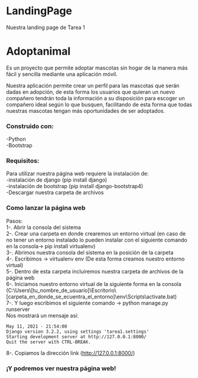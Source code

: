 # LandingPage
Nuestra landing page de Tarea 1
<h1> Adoptanimal </h1>
Es un proyecto que permite
adoptar mascotas sin hogar de la manera más
fácil y sencilla mediante una aplicación móvil.

Nuestra aplicación permite crear un perfil para las
mascotas que serán dadas en adopción, de esta
forma los usuarios que quieran un nuevo
compañero tendrán toda la información a su
disposición para escoger un compañero ideal
según lo que busquen, facilitando de esta forma
que todas nuestras mascotas tengan más
oportunidades de ser adoptados. 

<h3> Construido con: </h3>
-Python <br />
-Bootstrap

<h3> Requisitos: </h3>
Para utilizar nuestra página web requiere la instalación de:<br />
-instalación de django (pip install django)<br />
-instalación de bootstrap (pip install django-bootstrap4)<br />
-Descargar nuestra carpeta de archivos<br />

<h3> Como lanzar la página web </h3>
Pasos:<br />
1-. Abrir la consola del sistema<br />
2-. Crear una carpeta en donde crearemos un entorno virtual (en caso de no tener un entorno instalado lo pueden instalar con el siguiente comando en la consola-> pip install virtualenv)<br />
3-. Abrimos nuestra consola del sistema en la posición de la carpeta<br />
4-. Escribimos -> virtualenv env (De esta forma creamos nuestro entorno virtual)<br />
5-. Dentro de esta carpeta incluiremos nuestra carpeta de archivos de la página web<br />
6-. Iniciamos nuestro entorno virtual de la siguiente forma en la consola (C:\Users\[tu_nombre_de_usuario]\Escritorio\[carpeta_en_donde_se_ecuentra_el_entorno]\env\Scripts\activate.bat)<br />
7-. Y luego escribimos el siguiente comando -> python manage.py runserver<br />
Nos mostrará un mensaje así:<br />

```System check identified no issues (0 silenced).
May 11, 2021 - 21:54:00
Django version 3.2.2, using settings 'tarea1.settings'
Starting development server at http://127.0.0.1:8000/
Quit the server with CTRL-BREAK.

```
8-. Copiamos la dirección link (http://127.0.0.1:8000/)
 ### ¡Y podremos ver nuestra página web!





